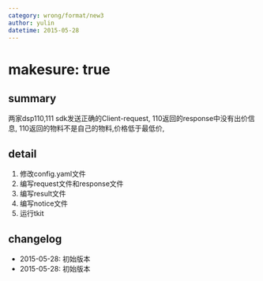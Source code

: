 ```yaml
---
category: wrong/format/new3
author: yulin
datetime: 2015-05-28
---
```


# makesure: true

## summary

两家dsp110,111
sdk发送正确的Client-request,
110返回的response中没有出价信息,
110返回的物料不是自己的物料,价格低于最低价,

## detail

1. 修改config.yaml文件
1. 编写request文件和response文件
1. 编写result文件
1. 编写notice文件
1. 运行tkit

## changelog

- 2015-05-28: 初始版本
- 2015-05-28: 初始版本
